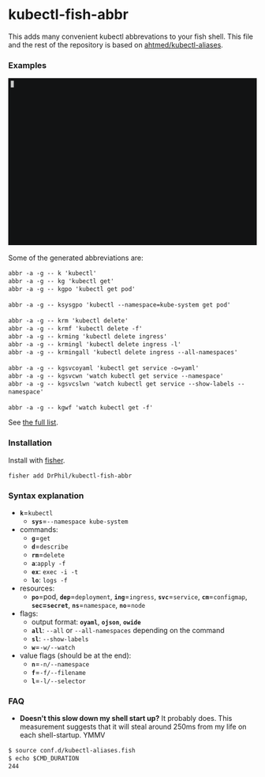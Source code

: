 <!---
# Copyright 2019 Google Inc.
#
# Licensed under the Apache License, Version 2.0 (the "License");
# you may not use this file except in compliance with the License.
# You may obtain a copy of the License at
#
#     https://www.apache.org/licenses/LICENSE-2.0
#
# Unless required by applicable law or agreed to in writing, software
# distributed under the License is distributed on an "AS IS" BASIS,
# WITHOUT WARRANTIES OR CONDITIONS OF ANY KIND, either express or implied.
# See the License for the specific language governing permissions and
# limitations under the License.
#
# This file was edited by Simon Johansson on 2019-10-13.
-->

# kubectl-fish-abbr

This adds many convenient kubectl abbrevations to your fish shell.
This file and the rest of the repository is based on [ahtmed/kubectl-aliases](https://github.com/ahmetb/kubectl-aliases).

### Examples

[![asciicast](demo.gif)](https://asciinema.org/a/4ylDea4mKFlFSp5nHurnkZwnV)

Some of the generated abbreviations are:

```fish
abbr -a -g -- k 'kubectl'
abbr -a -g -- kg 'kubectl get'
abbr -a -g -- kgpo 'kubectl get pod'

abbr -a -g -- ksysgpo 'kubectl --namespace=kube-system get pod'

abbr -a -g -- krm 'kubectl delete'
abbr -a -g -- krmf 'kubectl delete -f'
abbr -a -g -- krming 'kubectl delete ingress'
abbr -a -g -- krmingl 'kubectl delete ingress -l'
abbr -a -g -- krmingall 'kubectl delete ingress --all-namespaces'

abbr -a -g -- kgsvcoyaml 'kubectl get service -o=yaml'
abbr -a -g -- kgsvcwn 'watch kubectl get service --namespace'
abbr -a -g -- kgsvcslwn 'watch kubectl get service --show-labels --namespace'

abbr -a -g -- kgwf 'watch kubectl get -f'
```

See [the full list](conf.d/kubectl-fish-abbr.fish).

### Installation

Install with [fisher](https://github.com/jorgebucaran/fisher).

```fish
fisher add DrPhil/kubectl-fish-abbr
```

### Syntax explanation

* **`k`**=`kubectl`
  * **`sys`**=`--namespace kube-system`
* commands:
  * **`g`**=`get`
  * **`d`**=`describe`
  * **`rm`**=`delete`
  * **`a`**:`apply -f`
  * **`ex`**: `exec -i -t`
  * **`lo`**: `logs -f`
* resources:
  * **`po`**=pod, **`dep`**=`deployment`, **`ing`**=`ingress`,
    **`svc`**=`service`, **`cm`**=`configmap`, **`sec`=`secret`**,
    **`ns`**=`namespace`, **`no`**=`node`
* flags:
  * output format: **`oyaml`**, **`ojson`**, **`owide`**
  * **`all`**: `--all` or `--all-namespaces` depending on the command
  * **`sl`**: `--show-labels`
  * **`w`**=`-w/--watch`
* value flags (should be at the end):
  * **`n`**=`-n/--namespace`
  * **`f`**=`-f/--filename`
  * **`l`**=`-l/--selector`
  
### FAQ

- **Doesn't this slow down my shell start up?** It probably does. This measurement suggests that it will steal around 250ms from my life on each shell-startup. YMMV

```console
$ source conf.d/kubectl-aliases.fish
$ echo $CMD_DURATION
244

```
